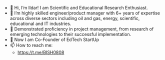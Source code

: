 - 👋 Hi, I’m Ildar!  I am Scientific and Educational Research Enthusiast.
- 👀 I’m  highly skilled engineer/product manager with 6+ years of expertise across diverse sectors including oil and gas, energy, scientific, educational and IT industries.
- 🌱  Demonstrated proficiency in project management, from research of emerging technologies to their successful implementation.
- 💞️  Now I am Co-Founder of EdTech StartUp
- 📫 How to reach me:
  - https://t.me/BISH0808
